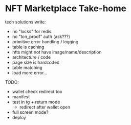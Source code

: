# NFT Marketplace Take-home

tech solutions write:

-   no "locks" for redis
-   no "ton_proof" auth (ask???)
-   primitive error handling / logging
-   table is caching
-   nfts might not have image/name/description
-   architecture / code
-   page size is hardcoded
-   table matching
-   load more error...

TODO:

-   wallet check redirect too
-   manifest
-   test in tg + return mode
    -   redirect after wallet open
-   full screen mode?
-   deploy
